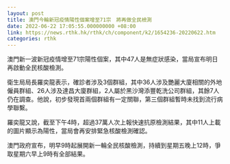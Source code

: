 ```yaml
---
layout: post
title: 澳門今輪新冠疫情陽性個案增至71宗　將再做全民檢測
date: 2022-06-22 17:05:55.000000000 +08:00
link: https://news.rthk.hk/rthk/ch/component/k2/1654236-20220622.htm
categories: rthk
---
```


澳門新一波新冠疫情增至71宗陽性個案，其中47人是無症狀感染，當局宣布明日再啟動全民核酸檢測。

衛生局局長羅奕龍表示，確診者涉及3個群組，其中36人涉及艷麗大廈相關的外地僱員群組、26人涉及達昌大廈群組，2人屬於黑沙灣添豐乾洗公司群組，其餘7人仍在調查。他說，初步發現首兩個群組有一定關聯，第三個群組暫時未找到流行病學聯繫。

羅奕龍又說，截至下午4時，超過37萬人次上報快速抗原檢測結果，其中11人上載的圖片顯示為陽性，當局會再安排緊急核酸檢測確認。

澳門政府宣布，明早9時起展開新一輪全民核酸檢測，持續到星期五晚上12時，爭取星期六早上9時有全部結果。
